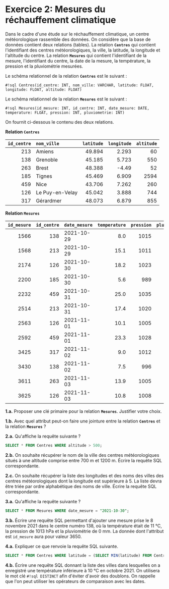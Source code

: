 # Exercice 2: Mesures du réchauffement climatique

Dans le cadre d'une étude sur le réchauffement climatique, un centre météorologique rassemble des données. On considère que la base de données contient deux relations (tables). La relation **`Centres`** qui contient l'identifiant des centres météorologiques, la ville, la latitude, la longitude et l'altitude du centre. La relation **`Mesures`** qui contient l'identifiant de la mesure, l'identifiant du centre, la date de la mesure, la température, la pression et la pluviométrie mesurées.

Le schéma relationnel de la relation **`Centres`** est le suivant :

`#!sql Centres(id_centre: INT, nom_ville: VARCHAR, latitude: FLOAT, longitude: FLOAT, altitude: FLOAT)`

Le schéma relationnel de la relation **`Mesures`** est le suivant :

`#!sql Mesures(id_mesure: INT, id_centre: INT, date_mesure: DATE, temperature: FLOAT, pression: INT, pluviometrie: INT)`

On fournit ci-dessous le contenu des deux relations.

**Relation `Centres`**

| `id_centre` | `nom_ville`     | `latitude` | `longitude` | `altitude` |
| ----------: | :-------------- | ---------: | ----------: | ---------: |
|         213 | Amiens          |     49.894 |       2.293 |         60 |
|         138 | Grenoble        |     45.185 |       5.723 |        550 |
|         263 | Brest           |     48.388 |       -4.49 |         52 |
|         185 | Tignes          |     45.469 |       6.909 |       2594 |
|         459 | Nice            |     43.706 |       7.262 |        260 |
|         126 | Le Puy-en-Velay |     45.042 |       3.888 |        744 |
|         317 | Gérardmer       |     48.073 |       6.879 |        855 |


**Relation `Mesures`**

| `id_mesure` | `id_centre` | `date_mesure` | `temperature` | `pression` | `pluviometrie` |
| ----------: | ----------: | :------------ | ------------: | ---------: | -------------: |
|        1566 |         138 | 2021-10-29    |           8.0 |       1015 |              3 |
|        1568 |         213 | 2021-10-29    |          15.1 |       1011 |              0 |
|        2174 |         126 | 2021-10-30    |          18.2 |       1023 |              0 |
|        2200 |         185 | 2021-10-30    |           5.6 |        989 |             20 |
|        2232 |         459 | 2021-10-31    |          25.0 |       1035 |              0 |
|        2514 |         213 | 2021-10-31    |          17.4 |       1020 |              0 |
|        2563 |         126 | 2021-11-01    |          10.1 |       1005 |             15 |
|        2592 |         459 | 2021-11-01    |          23.3 |       1028 |              2 |
|        3425 |         317 | 2021-11-02    |           9.0 |       1012 |             13 |
|        3430 |         138 | 2021-11-02    |           7.5 |        996 |             16 |
|        3611 |         263 | 2021-11-03    |          13.9 |       1005 |              8 |
|        3625 |         126 | 2021-11-03    |          10.8 |       1008 |              8 |

**1.a.** Proposer une clé primaire pour la relation **`Mesures`**. Justifier votre choix.

**1.b.** Avec quel attribut peut-on faire une jointure entre la relation **`Centres`** et la relation **`Mesures`** ?

**2.a.** Qu'affiche la requête suivante ?

```sql
SELECT * FROM Centres WHERE altitude > 500;
```

**2.b.** On souhaite récupérer le nom de la ville des centres météorologiques situés à une altitude comprise entre 700 m et 1200 m. Écrire la requête SQL correspondante.

**2.c.** On souhaite récupérer la liste des longitudes et des noms des villes des centres météorologiques dont la longitude est supérieure à 5. La liste devra être triée par ordre alphabétique des noms de ville. Écrire la requête SQL correspondante.

**3.a.** Qu'affiche la requête suivante ?

```sql
SELECT * FROM Mesures WHERE date_mesure = "2021-10-30";
```

**3.b.** Écrire une requête SQL permettant d'ajouter une mesure prise le 8 novembre 2021 dans le centre numéro 138, où la température était de 11 °C, la pression de 1013 hPa et la pluviométrie de 0 mm. La donnée dont l'attribut est `id_mesure` aura pour valeur 3650.

**4.a.** Expliquer ce que renvoie la requête SQL suivante.

```sql
SELECT * FROM Centres WHERE latitude = (SELECT MIN(latitude) FROM Centres);
```

**4.b.** Écrire une requête SQL donnant la liste des villes dans lesquelles on a enregistré une température inférieure à 10 °C en octobre 2021. On utilisera le mot clé `#!sql DISTINCT` afin d'éviter d'avoir des doublons. On rappelle que l'on peut utiliser les opérateurs de comparaison avec les dates.
